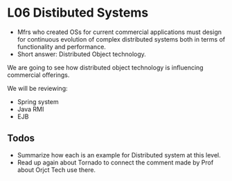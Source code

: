 L06 Distibuted Systems
======================

* Mfrs who created OSs for current commercial applications must design for continuous evolution of complex distributed systems both in terms of functionality and performance.
* Short answer: Distributed Object technology.

We are going to see how distributed object technology is influencing commercial offerings.

We will be reviewing:
* Spring system
* Java RMI
* EJB

Todos
-----
- Summarize how each is an example for Distributed system at this level.
- Read up again about Tornado to connect the comment made by Prof about Orjct Tech use there.
